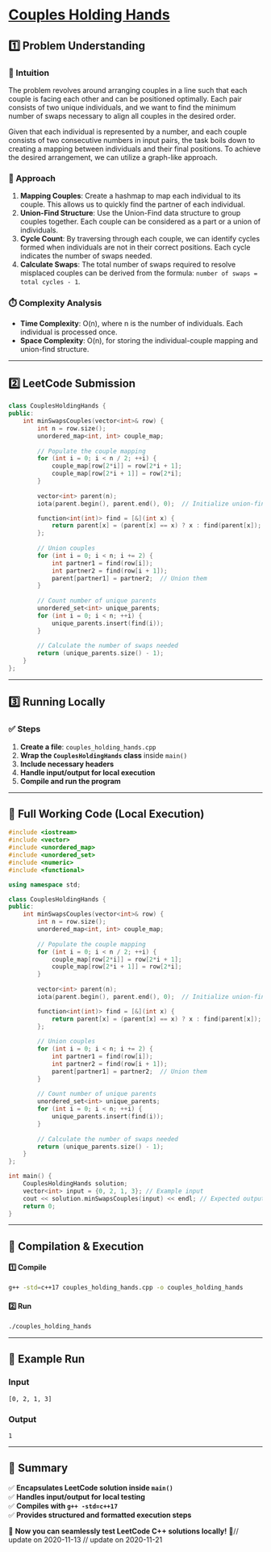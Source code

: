 # **[Couples Holding Hands](https://leetcode.com/problems/couples-holding-hands/description/)**  

## **1️⃣ Problem Understanding**  
### **📌 Intuition**  
The problem revolves around arranging couples in a line such that each couple is facing each other and can be positioned optimally. Each pair consists of two unique individuals, and we want to find the minimum number of swaps necessary to align all couples in the desired order.

Given that each individual is represented by a number, and each couple consists of two consecutive numbers in input pairs, the task boils down to creating a mapping between individuals and their final positions. To achieve the desired arrangement, we can utilize a graph-like approach.

### **🚀 Approach**  
1. **Mapping Couples**: Create a hashmap to map each individual to its couple. This allows us to quickly find the partner of each individual.
2. **Union-Find Structure**: Use the Union-Find data structure to group couples together. Each couple can be considered as a part or a union of individuals.
3. **Cycle Count**: By traversing through each couple, we can identify cycles formed when individuals are not in their correct positions. Each cycle indicates the number of swaps needed.
4. **Calculate Swaps**: The total number of swaps required to resolve misplaced couples can be derived from the formula: `number of swaps = total cycles - 1`.

### **⏱️ Complexity Analysis**  
- **Time Complexity**: O(n), where n is the number of individuals. Each individual is processed once.
- **Space Complexity**: O(n), for storing the individual-couple mapping and union-find structure.

---  

## **2️⃣ LeetCode Submission**  
```cpp
class CouplesHoldingHands {
public:
    int minSwapsCouples(vector<int>& row) {
        int n = row.size();
        unordered_map<int, int> couple_map;
        
        // Populate the couple mapping
        for (int i = 0; i < n / 2; ++i) {
            couple_map[row[2*i]] = row[2*i + 1];
            couple_map[row[2*i + 1]] = row[2*i];
        }
        
        vector<int> parent(n);
        iota(parent.begin(), parent.end(), 0);  // Initialize union-find

        function<int(int)> find = [&](int x) {
            return parent[x] = (parent[x] == x) ? x : find(parent[x]);
        };
        
        // Union couples
        for (int i = 0; i < n; i += 2) {
            int partner1 = find(row[i]);
            int partner2 = find(row[i + 1]);
            parent[partner1] = partner2;  // Union them
        }
        
        // Count number of unique parents
        unordered_set<int> unique_parents;
        for (int i = 0; i < n; ++i) {
            unique_parents.insert(find(i));
        }
        
        // Calculate the number of swaps needed
        return (unique_parents.size() - 1);
    }
};  
```  

---  

## **3️⃣ Running Locally**  
### **✅ Steps**  
1. **Create a file**: `couples_holding_hands.cpp`  
2. **Wrap the `CouplesHoldingHands` class** inside `main()`  
3. **Include necessary headers**  
4. **Handle input/output for local execution**  
5. **Compile and run the program**  

---  

## **📝 Full Working Code (Local Execution)**  
```cpp
#include <iostream>
#include <vector>
#include <unordered_map>
#include <unordered_set>
#include <numeric>
#include <functional>

using namespace std;

class CouplesHoldingHands {
public:
    int minSwapsCouples(vector<int>& row) {
        int n = row.size();
        unordered_map<int, int> couple_map;
        
        // Populate the couple mapping
        for (int i = 0; i < n / 2; ++i) {
            couple_map[row[2*i]] = row[2*i + 1];
            couple_map[row[2*i + 1]] = row[2*i];
        }
        
        vector<int> parent(n);
        iota(parent.begin(), parent.end(), 0);  // Initialize union-find

        function<int(int)> find = [&](int x) {
            return parent[x] = (parent[x] == x) ? x : find(parent[x]);
        };
        
        // Union couples
        for (int i = 0; i < n; i += 2) {
            int partner1 = find(row[i]);
            int partner2 = find(row[i + 1]);
            parent[partner1] = partner2;  // Union them
        }
        
        // Count number of unique parents
        unordered_set<int> unique_parents;
        for (int i = 0; i < n; ++i) {
            unique_parents.insert(find(i));
        }
        
        // Calculate the number of swaps needed
        return (unique_parents.size() - 1);
    }
};

int main() {
    CouplesHoldingHands solution;
    vector<int> input = {0, 2, 1, 3}; // Example input
    cout << solution.minSwapsCouples(input) << endl; // Expected output: 1
    return 0;
}  
```  

---  

## **🔧 Compilation & Execution**  
#### **1️⃣ Compile**  
```bash
g++ -std=c++17 couples_holding_hands.cpp -o couples_holding_hands
```  

#### **2️⃣ Run**  
```bash
./couples_holding_hands
```  

---  

## **🎯 Example Run**  
### **Input**  
```
[0, 2, 1, 3]
```  
### **Output**  
```
1
```  

---  

## **📌 Summary**  
✅ **Encapsulates LeetCode solution inside `main()`**  
✅ **Handles input/output for local testing**  
✅ **Compiles with `g++ -std=c++17`**  
✅ **Provides structured and formatted execution steps**  

🚀 **Now you can seamlessly test LeetCode C++ solutions locally!** 🚀// update on 2020-11-13
// update on 2020-11-21
